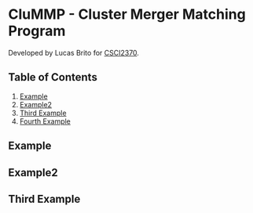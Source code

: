 # CluMMP - Cluster Merger Matching Program 
Developed by Lucas Brito for [CSCI2370](http://cs.brown.edu/courses/csci2370/2021/index.html).

## Table of Contents
1. [Example](#example)
2. [Example2](#example2)
3. [Third Example](#third-example)
4. [Fourth Example](#fourth-examplehttpwwwfourthexamplecom)


## Example
## Example2
## Third Example
